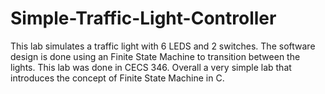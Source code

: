 # Simple-Traffic-Light-Controller

  This lab simulates a traffic light with 6 LEDS and 2 switches. The software design is done using an Finite State Machine to transition between the lights. This lab was done in
CECS 346. Overall a very simple lab that introduces the concept of Finite State Machine in C. 
